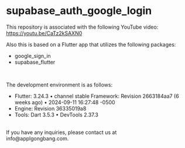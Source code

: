 # supabase_auth_google_login

This repository is associated with the following YouTube video:<br>
https://youtu.be/CaTz2kSAXN0



Also this is based on a Flutter app that utilizes the following packages:<br>
- google_sign_in<br>
- supabase_flutter<br>
<br>

The development environment is as follows:<br>
- Flutter: 3.24.3 • channel stable Framework: Revision 2663184aa7 (6 weeks ago) • 2024-09-11 16:27:48 -0500<br>
- Engine: Revision 36335019a8<br>
- Tools: Dart 3.5.3 • DevTools 2.37.3<br>

<br>
If you have any inquiries, please contact us at<br>
info@applgongbang.com.
